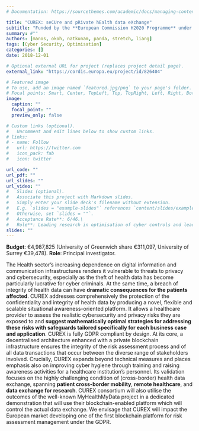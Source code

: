 ```yaml
---
# Documentation: https://sourcethemes.com/academic/docs/managing-content/

title: "CUREX: seCUre and pRivate hEalth data eXchange"
subtitle: "Funded by the **European Commission H2020 Programme** under **Grant agreement ID: 826404** (Dec 2018 - Nov 2021)"
summary: #""
authors: [manos, okoh, natkunam, panda, stretch, liang]
tags: [Cyber Security, Optimisation]
categories: []
date: 2018-12-01

# Optional external URL for project (replaces project detail page).
external_link: "https://cordis.europa.eu/project/id/826404"

# Featured image
# To use, add an image named `featured.jpg/png` to your page's folder.
# Focal points: Smart, Center, TopLeft, Top, TopRight, Left, Right, BottomLeft, Bottom, BottomRight.
image:
  caption: ""
  focal_point: ""
  preview_only: false

# Custom links (optional).
#   Uncomment and edit lines below to show custom links.
# links:
# - name: Follow
#   url: https://twitter.com
#   icon_pack: fab
#   icon: twitter

url_code: ""
url_pdf: ""
url_slides: ""
url_video: ""
#   Slides (optional).
#   Associate this project with Markdown slides.
#   Simply enter your slide deck's filename without extension.
#   E.g. `slides = "example-slides"` references `content/slides/example-slides.md`.
#   Otherwise, set `slides = ""`.
#   Acceptance Rate**: 6/46.\
#   Role**: Leading research in optimisation of cyber controls and lead the development of the Optimal Safeguards Tool #  (OST) for a healthcare cybersecurity use case (Work Package leader: Risk Management for Health Data Exchange).
slides: ""
---
```

**Budget**: €4,987,825 (University of Greenwich share €311,097, University of Surrey €39,478).
**Role**: Principal investigator.

The Health sector’s increasing dependence on digital information and communication infrastructures renders it vulnerable to threats to privacy and cybersecurity, especially as the theft of health data has become particularly lucrative for cyber criminals. At the same time, a breach of integrity of health data can have **dramatic consequences for the patients affected**. CUREX addresses comprehensively the protection of the confidentiality and integrity of health data by producing a novel, flexible and scalable situational awareness-oriented platform. It allows a healthcare provider to assess the realistic cybersecurity and privacy risks they are exposed to and **suggest mathematically optimal strategies for addressing these risks with safeguards tailored specifically for each business case and application**. CUREX is fully GDPR compliant by design. At its core, a decentralised architecture enhanced with a private blockchain infrastructure ensures the integrity of the risk assessment process and of all data transactions that occur between the diverse range of stakeholders involved. Crucially, CUREX expands beyond technical measures and places emphasis also on improving cyber hygiene through training and raising awareness activities for a healthcare institution’s personnel. Its validation focuses on the highly challenging condition of (cross-border) health data exchange, spanning **patient cross-border mobility**, **remote healthcare**, and **data exchange for research**. CUREX consortium will also utilise the outcomes of the well-known MyHealthMyData project in a dedicated demonstration that will use their blockchain-enabled platform which will control the actual data exchange. We envisage that CUREX will impact the European market developing one of the first blockchain platform for risk assessment management under the GDPR.

